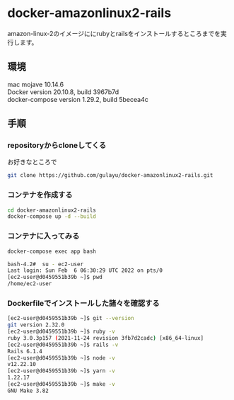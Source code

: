 # docker-amazonlinux2-rails
amazon-linux-2のイメージににrubyとrailsをインストールするところまでを実行します。

## 環境
mac mojave 10.14.6  
Docker version 20.10.8, build 3967b7d  
docker-compose version 1.29.2, build 5becea4c  

## 手順
### repositoryからcloneしてくる
お好きなところで
```sh
git clone https://github.com/gulayu/docker-amazonlinux2-rails.git
```

### コンテナを作成する
```sh
cd docker-amazonlinux2-rails
docker-compose up -d --build
```

### コンテナに入ってみる
```sh
docker-compose exec app bash

bash-4.2#  su - ec2-user
Last login: Sun Feb  6 06:30:29 UTC 2022 on pts/0
[ec2-user@d0459551b39b ~]$ pwd
/home/ec2-user
```

### Dockerfileでインストールした諸々を確認する
```sh
[ec2-user@d0459551b39b ~]$ git --version
git version 2.32.0
[ec2-user@d0459551b39b ~]$ ruby -v
ruby 3.0.3p157 (2021-11-24 revision 3fb7d2cadc) [x86_64-linux]
[ec2-user@d0459551b39b ~]$ rails -v
Rails 6.1.4
[ec2-user@d0459551b39b ~]$ node -v
v12.22.10
[ec2-user@d0459551b39b ~]$ yarn -v
1.22.17
[ec2-user@d0459551b39b ~]$ make -v
GNU Make 3.82
```